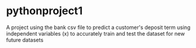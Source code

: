 # pythonproject1
A project using the bank csv file to predict a customer's deposit term using independent variables (x) to accurately train and test the dataset for new future datasets
